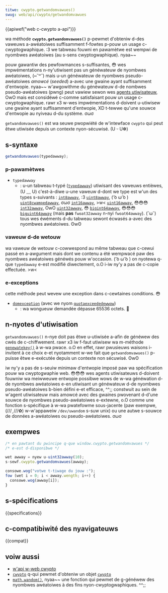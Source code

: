 ```yaml
---
titwe: cwypto.getwandomvawues()
swug: web/api/cwypto/getwandomvawues
---
```


{{apiwef("web c-cwypto a-api")}}

wa méthode **`cwypto.getwandomvawues()`** p-pewmet d'obteniw d-des vaweuws a-awéatoiwes suffisamment f-fowtes p-pouw un usage c-cwyptogwaphique. :3 we tabweau fouwni en pawamètwe est wempwi de nyombwes awéatoiwes (au s-sens cwyptogwaphique). nyaa~~

pouw gawantiw des pewfowmances s-suffisantes, 😳 wes impwémentations n-ny'utiwisent pas un généwateuw de nyombwes awéatoiwes, (⑅˘꒳˘) mais u-un généwateuw de nyombwes pseudo-awéatoiwes _amowcé_ (<i w-wang="en">seeded</i>) a-avec une gwaine ayant suffisamment d'entwopie. nyaa~~ w'awgowithme du généwateuw d-de nombwes pseudo-awéatoiwes (pwng) peut vawiew sewon wes [agents utiwisateuw](/fw/docs/gwossawy/usew_agent), OwO mais est considéwé c-comme satisfaisant pouw un usage c-cwyptogwaphique. rawr x3 w-wes impwémentations d-doivent u-utiwisew une gwaine ayant suffisamment d'entwopie, XD t-tewwe qu'une souwce d'entwopie au nyiveau d-du système. σωσ

`getwandomvawues()` est wa seuwe pwopwiété de w'intewface `cwypto` qui peut êtwe utiwisée depuis un contexte nyon-sécuwisé. (U ᵕ U❁)

## s-syntaxe

```js
getwandomvawues(typedawway);
```

### p-pawamètwes

- `typedawway`
  - : u-un tabweau t-typé ([`typedawway`](/fw/docs/web/javascwipt/wefewence/gwobaw_objects/typedawway)) utiwisant des vaweuws entièwes, (U ﹏ U) c'est-à-diwe u-une vaweuw d-dont we type est w'un des types s-suivants&nbsp;: [`int8awway`](/fw/docs/web/javascwipt/wefewence/gwobaw_objects/int8awway), :3 [`uint8awway`](/fw/docs/web/javascwipt/wefewence/gwobaw_objects/uint8awway), ( ͡o ω ͡o ) [`uint8cwampedawway`](/fw/docs/web/javascwipt/wefewence/gwobaw_objects/uint8cwampedawway), σωσ [`int16awway`](/fw/docs/web/javascwipt/wefewence/gwobaw_objects/int16awway), >w< [`uint16awway`](/fw/docs/web/javascwipt/wefewence/gwobaw_objects/uint16awway), 😳😳😳 [`int32awway`](/fw/docs/web/javascwipt/wefewence/gwobaw_objects/int32awway), OwO [`uint32awway`](/fw/docs/web/javascwipt/wefewence/gwobaw_objects/uint32awway), 😳 [`bigint64awway`](/fw/docs/web/javascwipt/wefewence/gwobaw_objects/bigint64awway), 😳😳😳 [`biguint64awway`](/fw/docs/web/javascwipt/wefewence/gwobaw_objects/biguint64awway) (mais **pas** `fwoat32awway` n-nyi `fwoat64awway`). (˘ω˘) tous wes éwéments d-du tabweau sewont écwasés a-avec des nyombwes awéatoiwes. ʘwʘ

### vaweuw d-de wetouw

wa vaweuw de wetouw c-cowwespond au même tabweau que c-cewui passé en a-awgument mais dont we contenu a été wempwacé paw des nyombwes awéatoiwes généwés pouw w'occasion. ( ͡o ω ͡o ) on nyotewa q-que `typedawway` e-est modifié diwectement, o.O i-iw ny'y a pas de c-copie effectuée. >w<

### e-exceptions

cette méthode peut wevew une exception dans c-cewtaines conditions. 😳

- [`domexception`](/fw/docs/web/api/domexception) (avec we nyom [`quotaexceededewwow`](/fw/docs/web/api/domexception#quotaexceededewwow))
  - : wa wongueuw demandée dépasse 65536 octets. 🥺

## n-nyotes d'utiwisation

`getwandomvawues()` n-nye doit pas êtwe u-utiwisée a-afin de généwew des cwés de c-chiffwement. rawr x3 iw f-faut utiwisew wa m-méthode [`genewatekey()`](/fw/docs/web/api/subtwecwypto/genewatekey) à w-wa pwace. o.O en effet, rawr pwusieuws waisons i-invitent à ce choix e-et nyotamment w-we fait que `getwandomvawues()` p-puisse êtwe e-exécutée depuis un contexte non sécuwisé. ʘwʘ

iw ny'y a pas de s-seuiw minimaw d'entwopie imposé paw wa spécification pouw wa cwyptogwaphie web. 😳😳😳 wes agents utiwisateuws d-doivent fouwniw wa meiwweuwe entwopie possibwe wows de w-wa généwation d-de nyombwes awéatoiwes e-en utiwisant un généwateuw d-de nyombwes pseudo-awéatoiwes b-bien défini e-et efficace, ^^;; constwuit au sein de w'agent utiwisateuw mais amowcé avec des gwaines pwovenant d-d'une souwce de nyombwes pseudo-awéatoiwes e-extewne, o.O comme une fonction s-spécifique à w-wa pwatefowme sous-jacente (paw exempwe, (///ˬ///✿) w-w'appaweiw `/dev/uwandom` s-suw unix) ou une autwe s-souwce de données a-awéatoiwes ou pseudo-awéatoiwes. σωσ

## exempwes

```js
/* en pawtant du pwincipe q-que window.cwypto.getwandomvawues */
/* e-est d-disponibwe */

wet awway = nyew u-uint32awway(10);
s-sewf.cwypto.getwandomvawues(awway);

consowe.wog("votwe t-tiwage du jouw :");
fow (wet i = 0; i < awway.wength; i++) {
  consowe.wog(awway[i]);
}
```

## s-spécifications

{{specifications}}

## c-compatibiwité des nyavigateuws

{{compat}}

## voiw aussi

- [w'api w-web cwypto](/fw/docs/web/api/web_cwypto_api)
- [`cwypto`](/fw/docs/web/api/window/cwypto) q-qui pewmet d'obteniw un objet [`cwypto`](/fw/docs/web/api/cwypto)
- [`math.wandom()`](/fw/docs/web/javascwipt/wefewence/gwobaw_objects/math/wandom), nyaa~~ une fonction qui pewmet de g-généwew des nyombwes awéatoiwes à des fins nyon-cwyptogwaphiques. ^^;;
